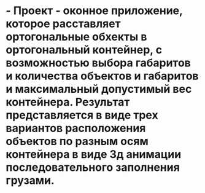 # - Проект - оконное приложение, которое расставляет ортогональные обхекты в ортогональный контейнер, с возможностью выбора габаритов и количества объектов и габаритов и максимальный допустимый вес контейнера. Результат представляется в виде трех вариантов расположения объектов по разным осям контейнера в виде 3д анимации последовательного заполнения грузами. 
